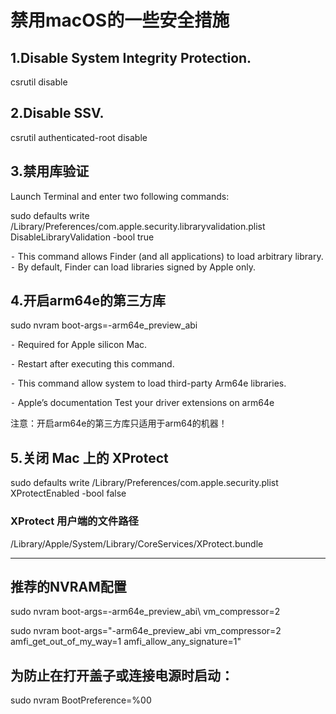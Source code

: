 # 禁用macOS的一些安全措施


## 1.Disable System Integrity Protection.

csrutil disable




## 2.Disable SSV.

csrutil authenticated-root disable



## 3.禁用库验证	
Launch Terminal and enter two following commands:

sudo defaults write /Library/Preferences/com.apple.security.libraryvalidation.plist DisableLibraryValidation -bool true

⁃	This command allows Finder (and all applications) to load arbitrary library.
⁃	By default, Finder can load libraries signed by Apple only.



## 4.开启arm64e的第三方库
sudo nvram boot-args=-arm64e_preview_abi



⁃	Required for Apple silicon Mac.


⁃	Restart after executing this command.


⁃	This command allow system to load third-party Arm64e libraries.


⁃	Apple’s documentation Test your driver extensions on arm64e



注意：开启arm64e的第三方库只适用于arm64的机器！

## 5.关闭 Mac 上的 XProtect


sudo defaults write /Library/Preferences/com.apple.security.plist XProtectEnabled -bool false

### XProtect 用户端的文件路径

/Library/Apple/System/Library/CoreServices/XProtect.bundle

---


## 推荐的NVRAM配置

sudo nvram boot-args=-arm64e_preview_abi\ vm_compressor=2


sudo nvram boot-args="-arm64e_preview_abi vm_compressor=2 amfi_get_out_of_my_way=1 amfi_allow_any_signature=1"





## 为防止在打开盖子或连接电源时启动：

sudo nvram BootPreference=%00

